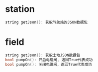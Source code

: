 # station
```C
string getJson(): 获取气象站的JSON数据包
```

# field
```C
string getJson(): 获取土地JSON数据包
bool pumpOn(): 开启电磁阀, 返回True代表成功
bool pumpOn(): 关闭电磁阀，返回True代表成功
```

